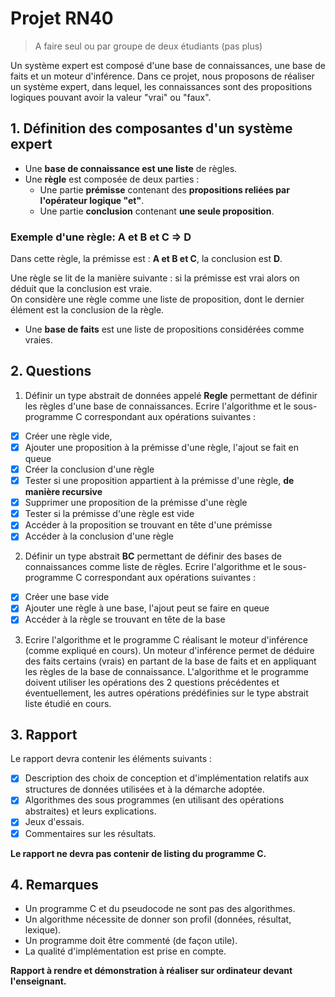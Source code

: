 # Projet RN40
> A faire seul ou par groupe de deux étudiants (pas plus)

Un système expert est composé d'une base de connaissances, une base de faits et un moteur d'inférence.
Dans ce projet, nous proposons de réaliser un système expert, dans lequel, les connaissances sont des propositions logiques pouvant avoir la valeur "vrai" ou "faux".

## 1. Définition des composantes d'un système expert 
- Une **base de connaissance est une liste** de règles.
- Une **règle** est composée de deux parties :
    - Une partie **prémisse** contenant des **propositions reliées par l'opérateur logique "et"**.
    - Une partie **conclusion** contenant **une seule proposition**.

### Exemple d'une règle: A et B et C => D

Dans cette règle, la prémisse est : **A et B et C**, la conclusion est **D**.   

Une règle se lit de la manière suivante : si la prémisse est vrai alors on déduit que la conclusion est vraie.  
On considère une règle comme une liste de proposition, dont le dernier élément est la conclusion de la règle.  

- Une **base de faits** est une liste de propositions considérées comme vraies.

## 2. Questions
1. Définir un type abstrait de données appelé **Regle** permettant de définir les règles d'une base de connaissances. Ecrire l'algorithme et le sous-programme C correspondant aux opérations suivantes :

- [x] Créer une règle vide,
- [x] Ajouter une proposition à la prémisse d'une règle, l'ajout se fait en queue
- [x] Créer la conclusion d'une règle
- [x] Tester si une proposition appartient à la prémisse d'une règle, **de manière recursive**
- [x] Supprimer une proposition de la prémisse d'une règle
- [x] Tester si la prémisse d'une règle est vide
- [x] Accéder à la proposition se trouvant en tête d'une prémisse
- [x] Accéder à la conclusion d'une règle

2. Définir un type abstrait **BC** permettant de définir des bases de connaissances comme liste de règles. Ecrire l'algorithme et le sous-programme C correspondant aux opérations suivantes :

- [x] Créer une base vide
- [x] Ajouter une règle à une base, l'ajout peut se faire en queue
- [x] Accéder à la règle se trouvant en tête de la base

3. Ecrire l'algorithme et le programme C réalisant le moteur d'inférence (comme expliqué en cours). Un moteur d'inférence permet de déduire des faits certains (vrais) en partant de la base de faits et en appliquant les règles de la base de connaissance. L'algorithme et le programme doivent utiliser les opérations des 2 questions précédentes et éventuellement, les autres opérations prédéfinies sur le type abstrait liste étudié en cours.

## 3. Rapport

Le rapport devra contenir les éléments suivants :
- [x] Description des choix de conception et d'implémentation relatifs aux structures de données utilisées et à la démarche adoptée.
- [x] Algorithmes des sous programmes (en utilisant des opérations abstraites) et leurs explications.
- [x] Jeux d'essais.
- [x] Commentaires sur les résultats.

**Le rapport ne devra pas contenir de listing du programme C.**

## 4. Remarques
- Un programme C et du pseudocode ne sont pas des algorithmes.
- Un algorithme nécessite de donner son profil (données, résultat, lexique).
- Un programme doit être commenté (de façon utile).
- La qualité d'implémentation est prise en compte.

**Rapport à rendre et démonstration à réaliser sur ordinateur devant l'enseignant.**